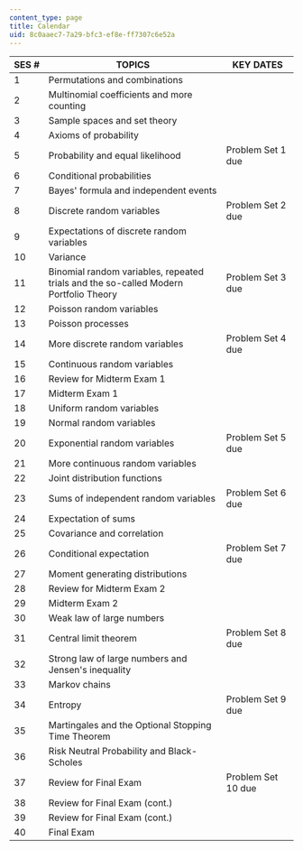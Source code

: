 ```yaml
---
content_type: page
title: Calendar
uid: 8c0aaec7-7a29-bfc3-ef8e-ff7307c6e52a
---
```


| SES # | TOPICS | KEY DATES |
| --- | --- | --- |
| 1 | Permutations and combinations | &nbsp; |
| 2 | Multinomial coefficients and more counting | &nbsp; |
| 3 | Sample spaces and set theory | &nbsp; |
| 4 | Axioms of probability | &nbsp; |
| 5 | Probability and equal likelihood | Problem Set 1 due |
| 6 | Conditional probabilities | &nbsp; |
| 7 | Bayes' formula and independent events | &nbsp; |
| 8 | Discrete random variables | Problem Set 2 due |
| 9 | Expectations of discrete random variables | &nbsp; |
| 10 | Variance | &nbsp; |
| 11 | Binomial random variables, repeated trials and the so-called Modern Portfolio Theory | Problem Set 3 due |
| 12 | Poisson random variables | &nbsp; |
| 13 | Poisson processes | &nbsp; |
| 14 | More discrete random variables | Problem Set 4 due |
| 15 | Continuous random variables | &nbsp; |
| 16 | Review for Midterm Exam 1 | &nbsp; |
| 17 | Midterm Exam 1 | &nbsp; |
| 18 | Uniform random variables | &nbsp; |
| 19 | Normal random variables | &nbsp; |
| 20 | Exponential random variables | Problem Set 5 due |
| 21 | More continuous random variables | &nbsp; |
| 22 | Joint distribution functions | &nbsp; |
| 23 | Sums of independent random variables | Problem Set 6 due |
| 24 | Expectation of sums | &nbsp; |
| 25 | Covariance and correlation | &nbsp; |
| 26 | Conditional expectation | Problem Set 7 due |
| 27 | Moment generating distributions | &nbsp; |
| 28 | Review for Midterm Exam 2 | &nbsp; |
| 29 | Midterm Exam 2 | &nbsp; |
| 30 | Weak law of large numbers | &nbsp; |
| 31 | Central limit theorem | Problem Set 8 due |
| 32 | Strong law of large numbers and Jensen's inequality | &nbsp; |
| 33 | Markov chains | &nbsp; |
| 34 | Entropy | Problem Set 9 due |
| 35 | Martingales and the Optional Stopping Time Theorem | &nbsp; |
| 36 | Risk Neutral Probability and Black-Scholes | &nbsp; |
| 37 | Review for Final Exam | Problem Set 10 due |
| 38 | Review for Final Exam (cont.) | &nbsp; |
| 39 | Review for Final Exam (cont.) | &nbsp; |
| 40 | Final Exam |